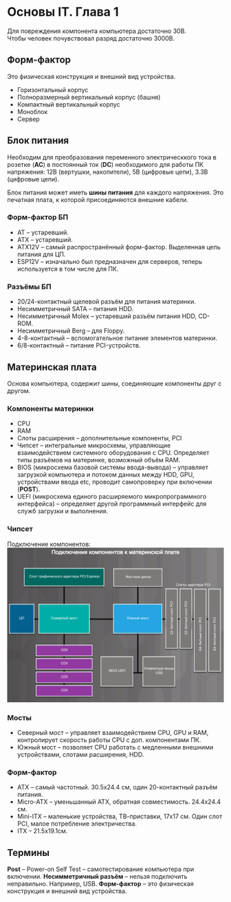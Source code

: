 # Основы IT. Глава 1

Для повреждения компонента компьютера достаточно 30В.<br>
Чтобы человек почувствовал разряд достаточно 3000В. <br>


## Форм-фактор
Это физическая конструкция и внешний вид устройства.
* Горизонтальный корпус 
* Полноразмерный вертикальный корпус (башня)
* Компактный вертикальный корпус
* Моноблок
* Сервер


## Блок питания
Необходим для преобразования переменного электрическкого тока в розетке (**AC**) в постоянный ток (**DC**) 
необходимого для работы ПК напряжения: 12В (вертушки, накопители), 5В (цифровые цепи), 3.3В (цифровые цепи). <br>

Блок питания может иметь **шины питания** для каждого напряжения. 
Это печатная плата, к которой присоединяются внешние кабели. 


### Форм-фактор БП
* AT – устаревший. 
* ATX – устаревший.
* ATX12V – самый распространённый форм-фактор. Выделенная цепь питания для ЦП.
* ESP12V – изначально был предназначен для серверов, теперь используется в том числе для ПК.


### Разъёмы БП
* 20/24-контактный щелевой разъём для питания материнки. 
* Несимметричный SATA – питания HDD.
* Несимметричный Molex – устаревший разъём питания HDD, CD-ROM.
* Несимметричный Berg – для Floppy.
* 4-8-контактный – вспомогательное питание элементов материнки.
* 6/8-контактный – питание PCI-устройств. 


## Материнская плата
Основа компьютера, содержит шины, соединяющие компоненты друг с другом. 


### Компоненты материнки
* CPU 
* RAM
* Слоты расширения – дополнительные компоненты, PCI
* Чипсет – интегральные микросхемы, управляющие взаимодействием системного оборудования с CPU. Определяет типы разъёмов на материнке, возможный объём RAM.
* BIOS (микросхема базовой системы ввода-вывода) – управляет загрузкой компьютера и потоком данных между HDD, GPU, устройствами ввода etc, проводит самопроверку при включении (**POST**).
* UEFI (микросхема единого расширяемого микропрограммного интерфейса) – определяет другой программный интерфейс для служб загрузки и выполнения.


### Чипсет
Подключение компонентов:
![](components.png)


### Мосты
* Северный мост – управляет взаимодействием CPU, GPU и RAM, контролирует скорость работы CPU с доп. компонентами ПК.
* Южный мост – позволяет CPU работать с медленными внешними устройствами, слотами расширения, HDD.


### Форм-фактор
* ATX – самый частотный. 30.5х24.4 см, один 20-контактный разъём питания.
* Micro-ATX – уменьшанный ATX, обратная совместимость. 24.4x24.4 см.
* Mini-ITX – маленькие устройства, ТВ-приставки, 17х17 см. Один слот PCI, малое потребление электричества.
* ITX – 21.5х19.1см. 


## Термины
**Post** – Power-on Self Test – самотестирование компьютера при включении.
**Несимметричный разъём** – нельзя подключить неправильно. Например, USB. 
**Форм-фактор** – это физическая конструкция и внешний вид устройства.




